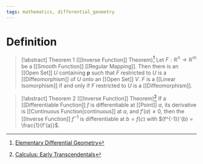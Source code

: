```yaml
---
tags: mathematics, differential_geometry
---
```


# Definition

> [!abstract] Theorem 1 ([[Inverse Function]] Theorem)[^1]
> Let $F: \mathbb{R}^n \rightarrow \mathbb{R}^m$ be a [[Smooth Function]] [[Regular Mapping]]. Then there is an [[Open Set]] $U$ containing $\mathbf{p}$ such that $F$ restricted to $U$ is a [[Diffeomorphism]] of $U$ onto an [[Open Set]] $V$.
> $F$ is a [[Linear Isomorphism]] if and only if $F$ restricted to $U$ is a [[Diffeomorphism]].

> [!abstract] Theorem 2 ([[Inverse Function]] Theorem)[^2]
> If a [[Differentiable Function]] $f$ is differentiable at [[Point]] $a$, its derivative is [[Continuous Function|continuous]] at $a$, and $f'(a) \neq 0$, then the [[Inverse Function]] $f^{-1}$ is differentiable at $b = f(c)$ with $(f^{-1})'(b) = \frac{1}{f'(a)}$.

[^1]: [Elementary Differential Geometry](zotero://open-pdf/library/items/F6CCEWIU?page=55)
[^2]: [Calculus: Early Transcendentals](zotero://open-pdf/library/items/EEFDQ9Y5?page=245)